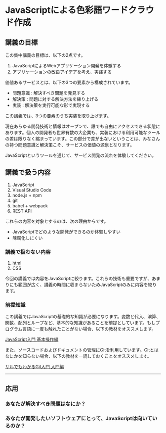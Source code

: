 # JavaScriptによる色彩語ワードクラウド作成

## 講義の目標

この集中講義の目標は、以下の2点です。

1.  JavaScriptによるWebアプリケーション開発を体験する
2.  アプリケーションの改良アイデアを考え、実践する

価値あるサービスとは、以下の3つの要素から構成されています。

-   問題意識 : 解決すべき問題を発見する
-   解決策 : 問題に対する解決方法を練り上げる
-   実装 : 解決策を実行可能な形で実現する

この講義では、3つの要素のうち実装を取り上げます。

現在あらゆる開発技術と情報はオープンで、誰でも自由にアクセスできる状態にあります。個人の開発者も世界有数の大企業も、実装における利用可能なツールの差は限りなく縮まっています。この部分で差が出ないということは、みなさんの持つ問題意識と解決策こそ、サービスの価値の源泉となります。

JavaScriptというツールを通じて、サービス開発の流れを体験してください。

## 講義で扱う内容

1.  JavaScript
2.  Visual Studio Code
3.  node.js + npm
4.  git
5.  babel + webpack
6.  REST API

これらの内容を対象とするのは、次の理由からです。

-   JavaScriptでどのような開発ができるのか体験しやすい
-   陳腐化しにくい

### 講義で扱わない内容

1.  html
2.  CSS

今回の講義では内容をJavaScriptに絞ります。これらの技術も重要ですが、あまりにも範囲が広く、講義の時間に収まらないためJavaScriptのみに内容を絞ります。

### 前提知識

この講義ではJavaScriptの基礎的な知識が必要になります。変数と代入、演算、関数、配列とループなど、基本的な知識があることを前提としています。もしプログラム言語に一度も触れたことがない場合、以下の教材をオススメします。

[JavaScript入門 基本操作編](https://codeprep.jp/books/3)

また、ソースコードおよびドキュメントの管理にGitを利用しています。Gitとはなにかを知らない場合、以下の教材を一読しておくことをオススメします。

[サルでもわかるGit入門 入門編](https://backlog.com/ja/git-tutorial/intro/01/)

* * *

## 応用

### あなたが解決すべき問題はなにか？

### あなたが開発したいソフトウェアにとって、JavaScriptは向いているのか？
